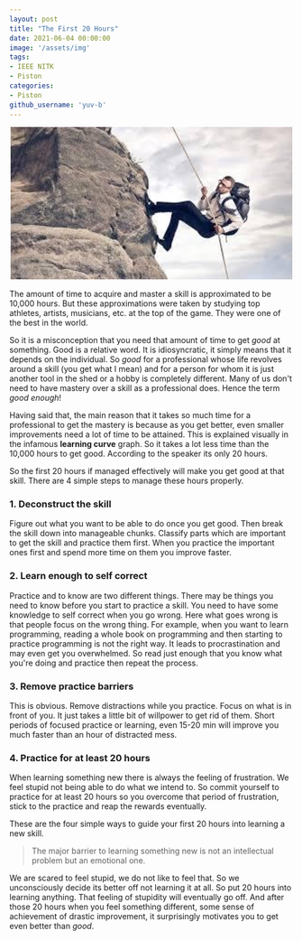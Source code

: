 ```yaml
---
layout: post
title: "The First 20 Hours"
date: 2021-06-04 00:00:00
image: '/assets/img'
tags:
- IEEE NITK
- Piston
categories:
- Piston
github_username: 'yuv-b'
---
```


<center><img src="/blog/assets/img/first-20-hours/image1.jpg" width="500px" alt="image-1"></center>

The amount of time to acquire and master a skill is approximated to be 10,000 hours. But these approximations were taken by studying top athletes, artists, musicians, etc. at the top of the game. They were one of the best in the world.

So it is a misconception that you need that amount of time to get *good* at something. Good is a relative word. It is idiosyncratic, it simply means that it depends on the individual. So *good* for a professional whose life revolves around a skill (you get what I mean) and for a person for whom it is just another tool in the shed or a hobby is completely different. Many of us don't need to have mastery over a skill as a professional does. Hence the term *good enough*!

Having said that, the main reason that it takes so much time for a professional to get the mastery is because as you get better, even smaller improvements need a lot of time to be attained. This is explained visually in the infamous **learning curve** graph. So it takes a lot less time than the 10,000 hours to get good. According to the speaker its only 20 hours.

So the first 20 hours if managed effectively will make you get good at that skill. There are 4 simple steps to manage these hours properly.

### 1. Deconstruct the skill

Figure out what you want to be able to do once you get good. Then break the skill down into manageable chunks. Classify parts which are important to get the skill and practice them first. When you practice the important ones first and spend more time on them you improve faster.

### 2. Learn enough to self correct

Practice and to know are two different things. There may be things you need to know before you start to practice a skill. You need to have some knowledge to self correct when you go wrong. Here what goes wrong is that people focus on the wrong thing. For example, when you want to learn programming, reading a whole book on programming and then starting to practice programming is not the right way. It leads to procrastination and may even get you overwhelmed. So read just enough that you know what you're doing and practice then repeat the process.

### 3. Remove practice barriers

This is obvious. Remove distractions while you practice. Focus on what is in front of you. It just takes a little bit of willpower to get rid of them. Short periods of focused practice or learning, even 15-20 min will improve you much faster than an hour of distracted mess.

### 4. Practice for at least 20 hours

When learning something new there is always the feeling of frustration. We feel stupid not being able to do what we intend to. So commit yourself to practice for at least 20 hours so you overcome that period of frustration, stick to the practice and reap the rewards eventually.

These are the four simple ways to guide your first 20 hours into learning a new skill.
> The major barrier to learning something new is not an intellectual problem but an emotional one.

We are scared to feel stupid, we do not like to feel that. So we unconsciously decide its better off not learning it at all. So put 20 hours into learning anything. That feeling of stupidity will eventually go off. And after those 20 hours when you feel something different, some sense of achievement of drastic improvement, it surprisingly motivates you to get even better than *good*.
